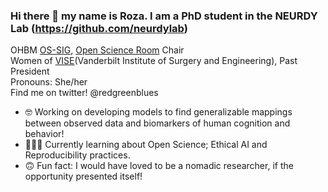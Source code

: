 ### Hi there 👋 my name is Roza. I am a PhD student in the NEURDY Lab (https://github.com/neurdylab) </br>
OHBM [OS-SIG](https://ossig.netlify.app/), [Open Science Room](https://ohbm.github.io/osr2022/volunteers/) Chair </br>
Women of [VISE](https://www.vanderbilt.edu/vise/)(Vanderbilt Institute of Surgery and Engineering), Past President  </br>
Pronouns: She/her </br>
Find me on twitter! @redgreenblues </br>

- 🤓 Working on developing models to find generalizable mappings between observed data and biomarkers of human cognition and behavior!
- 👩🏻‍💻 Currently learning about Open Science; Ethical AI and Reproducibility practices. 
- 🙃 Fun fact: I would have loved to be a nomadic researcher, if the opportunity presented itself! 
